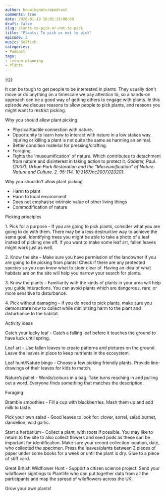 ```yaml
---
author: knowingnaturepodcast
comments: true
date: 2020-01-19 16:01:31+00:00
draft: false
slug: plants-to-pick-or-not-to-pick
title: "Plants: To pick or not to pick"
episode: 2
music: Selfish
categories:
- Podcast
tags:
- Lesson planning
- Plants
---
```


{{<podbean id="">}}

It can be tough to get people to be interested in plants. They usually don't
move or do anything on a timescale we pay attention to, so a hands-on approach
can be a good way of getting others to engage with plants. In this episode we
discuss reasons to allow people to pick plants, and reasons you might want to
restrict picking.

Why you should allow plant picking

  * Physical/tactile connection with nature.
  * Opportunity to learn how to interact with nature in a low stakes way. Injuring or killing a plant is not quite the same as harming an animal.
  * Better condition material for pressing/crafting.
  * Foraging.
  * Fights the 'museumification' of nature. Which contributes to detachment from nature and disinterest in taking action to protect it. _Gobster, Paul. (2007). Urban Park Restoration and the "Museumification" of Nature. Nature and Culture. 2. 95-114. 10.3167/nc2007.020201._

Why you shouldn't allow plant picking.

  * Harm to plant
  * Harm to local environment
  * Does not emphasise intrinsic value of other living things
  * Commodification of nature

Picking principles

1\. Pick for a purpose – If you are going to pick plants, consider what you
are going to do with them. There may be a less destructive way to achieve the
same goal. Identifying trees you might be able to take a photo of a leaf
instead of picking one off. If you want to make some leaf art, fallen leaves
might work just as well.

2\.     Know the site – Make sure you have permission of the landowner if you
are going to be picking from plants! Check if there are any protected species
so you can know what to steer clear of. Having an idea of what habitats are on
the site will help you narrow your search for plants.

3\.     Know the plants – Familiarity with the kinds of plants in your area
will help you guide interactions. You can avoid plants which are dangerous,
rare, or more sensitive to disturbance.

4\.     Pick without damaging – If you do need to pick plants, make sure you
demonstrate how to collect while minimizing harm to the plant and disturbance
to the habitat.

Activity ideas

Catch your lucky leaf \- Catch a falling leaf before it touches the ground to
have luck until spring.

Leaf art \- Use fallen leaves to create patterns and pictures on the ground.
Leave the leaves in place to keep nutrients in the ecosystem.

Leaf hunt/Nature bingo \- Choose a few picking friendly plants. Provide line-
drawings of their leaves for kids to match.

Nature’s pallet \- Words/colours in a bag. Take turns reaching in and pulling
out a word. Everyone finds something that matches the description.

Foraging

Bramble smoothies - Fill a cup with blackberries. Mash them up and add milk to
taste.

Pick your own salad - Good leaves to look for: clover, sorrel, salad burnet,
dandelion, wild garlic.

Start a herbarium \- Collect a plant, with roots if possible. You may like to
return to the site to also collect flowers and seed pods as these can be
important for identification. Make sure your record collection location, date,
who collected the specimen. Press the leaves/plants between 2 pieces of paper
under some books for a week or until the plant is dry. Glue to a piece of
stiff card.

Great British Wildflower Hunt \- Support a citizen science project. Send your
wildflower sightings to Plantlife who can put together data from all the
participants and map the spread of wildflowers across the UK.

Grow your own plants!
